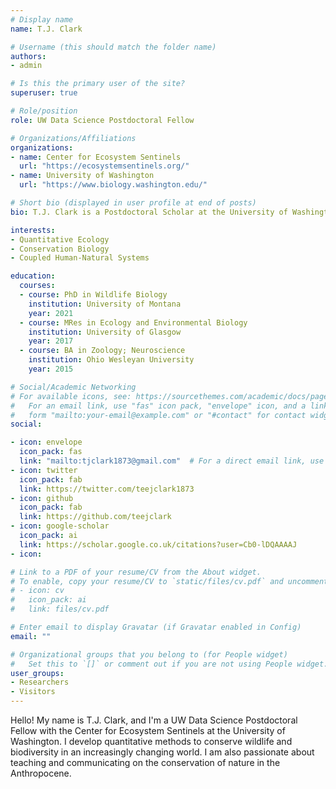 ```yaml
---
# Display name
name: T.J. Clark

# Username (this should match the folder name)
authors:
- admin

# Is this the primary user of the site?
superuser: true

# Role/position
role: UW Data Science Postdoctoral Fellow

# Organizations/Affiliations
organizations:
- name: Center for Ecosystem Sentinels
  url: "https://ecosystemsentinels.org/"
- name: University of Washington
  url: "https://www.biology.washington.edu/"

# Short bio (displayed in user profile at end of posts)
bio: T.J. Clark is a Postdoctoral Scholar at the University of Washington.

interests:
- Quantitative Ecology
- Conservation Biology
- Coupled Human-Natural Systems

education:
  courses:
  - course: PhD in Wildlife Biology
    institution: University of Montana
    year: 2021
  - course: MRes in Ecology and Environmental Biology
    institution: University of Glasgow
    year: 2017
  - course: BA in Zoology; Neuroscience
    institution: Ohio Wesleyan University
    year: 2015

# Social/Academic Networking
# For available icons, see: https://sourcethemes.com/academic/docs/page-builder/#icons
#   For an email link, use "fas" icon pack, "envelope" icon, and a link in the
#   form "mailto:your-email@example.com" or "#contact" for contact widget.
social:

- icon: envelope
  icon_pack: fas
  link: "mailto:tjclark1873@gmail.com"  # For a direct email link, use "mailto:test@example.org".
- icon: twitter
  icon_pack: fab
  link: https://twitter.com/teejclark1873
- icon: github
  icon_pack: fab
  link: https://github.com/teejclark
- icon: google-scholar
  icon_pack: ai
  link: https://scholar.google.co.uk/citations?user=Cb0-lDQAAAAJ
- icon: 

# Link to a PDF of your resume/CV from the About widget.
# To enable, copy your resume/CV to `static/files/cv.pdf` and uncomment the lines below.
# - icon: cv
#   icon_pack: ai
#   link: files/cv.pdf

# Enter email to display Gravatar (if Gravatar enabled in Config)
email: ""

# Organizational groups that you belong to (for People widget)
#   Set this to `[]` or comment out if you are not using People widget.
user_groups:
- Researchers
- Visitors
---
```


Hello! My name is T.J. Clark, and I'm a UW Data Science Postdoctoral Fellow with the Center for Ecosystem Sentinels at the University of Washington. I develop quantitative methods to conserve wildlife and biodiversity in an increasingly changing world. I am also passionate about teaching and communicating on the conservation of nature in the Anthropocene.



